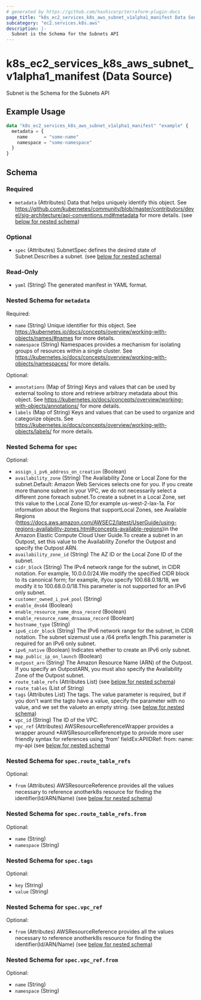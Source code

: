```yaml
---
# generated by https://github.com/hashicorp/terraform-plugin-docs
page_title: "k8s_ec2_services_k8s_aws_subnet_v1alpha1_manifest Data Source - terraform-provider-k8s"
subcategory: "ec2.services.k8s.aws"
description: |-
  Subnet is the Schema for the Subnets API
---
```


# k8s_ec2_services_k8s_aws_subnet_v1alpha1_manifest (Data Source)

Subnet is the Schema for the Subnets API

## Example Usage

```terraform
data "k8s_ec2_services_k8s_aws_subnet_v1alpha1_manifest" "example" {
  metadata = {
    name      = "some-name"
    namespace = "some-namespace"
  }
}
```

<!-- schema generated by tfplugindocs -->
## Schema

### Required

- `metadata` (Attributes) Data that helps uniquely identify this object. See https://github.com/kubernetes/community/blob/master/contributors/devel/sig-architecture/api-conventions.md#metadata for more details. (see [below for nested schema](#nestedatt--metadata))

### Optional

- `spec` (Attributes) SubnetSpec defines the desired state of Subnet.Describes a subnet. (see [below for nested schema](#nestedatt--spec))

### Read-Only

- `yaml` (String) The generated manifest in YAML format.

<a id="nestedatt--metadata"></a>
### Nested Schema for `metadata`

Required:

- `name` (String) Unique identifier for this object. See https://kubernetes.io/docs/concepts/overview/working-with-objects/names/#names for more details.
- `namespace` (String) Namespaces provides a mechanism for isolating groups of resources within a single cluster. See https://kubernetes.io/docs/concepts/overview/working-with-objects/namespaces/ for more details.

Optional:

- `annotations` (Map of String) Keys and values that can be used by external tooling to store and retrieve arbitrary metadata about this object. See https://kubernetes.io/docs/concepts/overview/working-with-objects/annotations/ for more details.
- `labels` (Map of String) Keys and values that can be used to organize and categorize objects. See https://kubernetes.io/docs/concepts/overview/working-with-objects/labels/ for more details.


<a id="nestedatt--spec"></a>
### Nested Schema for `spec`

Optional:

- `assign_i_pv6_address_on_creation` (Boolean)
- `availability_zone` (String) The Availability Zone or Local Zone for the subnet.Default: Amazon Web Services selects one for you. If you create more thanone subnet in your VPC, we do not necessarily select a different zone foreach subnet.To create a subnet in a Local Zone, set this value to the Local Zone ID,for example us-west-2-lax-1a. For information about the Regions that supportLocal Zones, see Available Regions (https://docs.aws.amazon.com/AWSEC2/latest/UserGuide/using-regions-availability-zones.html#concepts-available-regions)in the Amazon Elastic Compute Cloud User Guide.To create a subnet in an Outpost, set this value to the Availability Zonefor the Outpost and specify the Outpost ARN.
- `availability_zone_id` (String) The AZ ID or the Local Zone ID of the subnet.
- `cidr_block` (String) The IPv4 network range for the subnet, in CIDR notation. For example, 10.0.0.0/24.We modify the specified CIDR block to its canonical form; for example, ifyou specify 100.68.0.18/18, we modify it to 100.68.0.0/18.This parameter is not supported for an IPv6 only subnet.
- `customer_owned_i_pv4_pool` (String)
- `enable_dns64` (Boolean)
- `enable_resource_name_dnsa_record` (Boolean)
- `enable_resource_name_dnsaaaa_record` (Boolean)
- `hostname_type` (String)
- `ipv6_cidr_block` (String) The IPv6 network range for the subnet, in CIDR notation. The subnet sizemust use a /64 prefix length.This parameter is required for an IPv6 only subnet.
- `ipv6_native` (Boolean) Indicates whether to create an IPv6 only subnet.
- `map_public_ip_on_launch` (Boolean)
- `outpost_arn` (String) The Amazon Resource Name (ARN) of the Outpost. If you specify an OutpostARN, you must also specify the Availability Zone of the Outpost subnet.
- `route_table_refs` (Attributes List) (see [below for nested schema](#nestedatt--spec--route_table_refs))
- `route_tables` (List of String)
- `tags` (Attributes List) The tags. The value parameter is required, but if you don't want the tagto have a value, specify the parameter with no value, and we set the valueto an empty string. (see [below for nested schema](#nestedatt--spec--tags))
- `vpc_id` (String) The ID of the VPC.
- `vpc_ref` (Attributes) AWSResourceReferenceWrapper provides a wrapper around *AWSResourceReferencetype to provide more user friendly syntax for references using 'from' fieldEx:APIIDRef:	from:	  name: my-api (see [below for nested schema](#nestedatt--spec--vpc_ref))

<a id="nestedatt--spec--route_table_refs"></a>
### Nested Schema for `spec.route_table_refs`

Optional:

- `from` (Attributes) AWSResourceReference provides all the values necessary to reference anotherk8s resource for finding the identifier(Id/ARN/Name) (see [below for nested schema](#nestedatt--spec--route_table_refs--from))

<a id="nestedatt--spec--route_table_refs--from"></a>
### Nested Schema for `spec.route_table_refs.from`

Optional:

- `name` (String)
- `namespace` (String)



<a id="nestedatt--spec--tags"></a>
### Nested Schema for `spec.tags`

Optional:

- `key` (String)
- `value` (String)


<a id="nestedatt--spec--vpc_ref"></a>
### Nested Schema for `spec.vpc_ref`

Optional:

- `from` (Attributes) AWSResourceReference provides all the values necessary to reference anotherk8s resource for finding the identifier(Id/ARN/Name) (see [below for nested schema](#nestedatt--spec--vpc_ref--from))

<a id="nestedatt--spec--vpc_ref--from"></a>
### Nested Schema for `spec.vpc_ref.from`

Optional:

- `name` (String)
- `namespace` (String)
